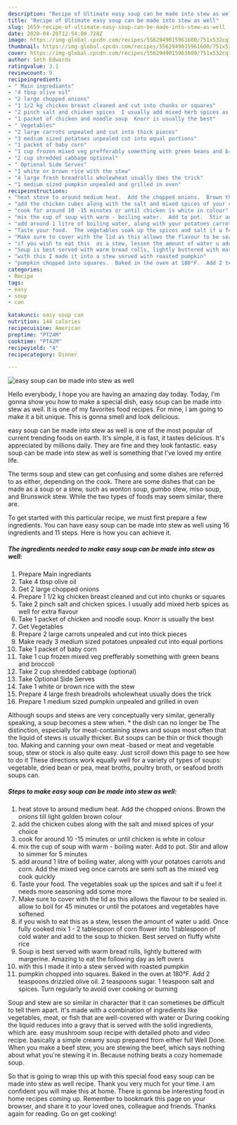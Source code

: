 ```yaml
---
description: "Recipe of Ultimate easy soup can be made into stew as well"
title: "Recipe of Ultimate easy soup can be made into stew as well"
slug: 1659-recipe-of-ultimate-easy-soup-can-be-made-into-stew-as-well
date: 2020-04-26T12:54:00.728Z
image: https://img-global.cpcdn.com/recipes/5562949015961600/751x532cq70/easy-soup-can-be-made-into-stew-as-well-recipe-main-photo.jpg
thumbnail: https://img-global.cpcdn.com/recipes/5562949015961600/751x532cq70/easy-soup-can-be-made-into-stew-as-well-recipe-main-photo.jpg
cover: https://img-global.cpcdn.com/recipes/5562949015961600/751x532cq70/easy-soup-can-be-made-into-stew-as-well-recipe-main-photo.jpg
author: Seth Edwards
ratingvalue: 3.1
reviewcount: 9
recipeingredient:
- " Main ingrediants"
- "4 tbsp olive oil"
- "2 large chopped onions"
- "1 1/2 kg chicken breast cleaned and cut into chunks or squares"
- "2 pinch salt and chicken spices  I usually add mixed herb spices as well for extra flavour"
- "1 packet of chicken and noodle soup  Knorr is usually the best"
- " Vegetables"
- "2 large carrots unpealed and cut into thick pieces"
- "3 medium sized potatoes unpealed cut into equal portions"
- "1 packet of baby corn"
- "1 cup frozen mixed veg prefferably something with green beans and broccoli"
- "2 cup shredded cabbage optional"
- " Optional Side Serves"
- "1 white or brown rice with the stew"
- "4 large fresh breadrolls wholewheat usually does the trick"
- "1 medium sized pumpkin unpealed and grilled in oven"
recipeinstructions:
- "heat stove to around medium heat.  Add the chopped onions.  Brown the onions till light golden brown colour"
- "add the chicken cubes along with the salt and mixed spices of your choice"
- "cook for around 10 -15 minutes or until chicken is white in colour"
- "mix the cup of soup with warm - boiling water.  Add to pot.  Stir and allow to simmer for 5 minutes"
- "add around 1 litre of boiling water, along with your potatoes carrots and corn.  Add the mixed veg once carrots are semi soft as the mixed veg cook quickly"
- "Taste your food.  The vegetables soak up the spices and salt if u feel it needs more seasoning add some more"
- "Make sure to cover with the lid as this allows the flavour to be sealed in.  allow to boil for 45 minutes or until the potatoes and vegetables have softened"
- "if you wish to eat this  as a stew, lessen the amount of water u add.   Once fully cooked mix 1 - 2 tablespoon of corn flower into 1 tablespoon of cold water and add to the soup to thicken.  Best served on fluffy white rice"
- "Soup is best served with warm bread rolls, lightly buttered with margerine.  Amazing to eat the following day as left overs"
- "with this I made it into a stew served with roasted pumpkin"
- "pumpkin chopped into squares.  Baked in the oven at 180°F.  Add 2 teaspoons drizzled olive oil. 2 teaspoons sugar.  1 teaspoon salt and spices.  Turn regularly to avoid over cooking or burning"
categories:
- Recipe
tags:
- easy
- soup
- can

katakunci: easy soup can 
nutrition: 144 calories
recipecuisine: American
preptime: "PT24M"
cooktime: "PT42M"
recipeyield: "4"
recipecategory: Dinner

---
```



![easy soup can be made into stew as well](https://img-global.cpcdn.com/recipes/5562949015961600/751x532cq70/easy-soup-can-be-made-into-stew-as-well-recipe-main-photo.jpg)

Hello everybody, I hope you are having an amazing day today. Today, I'm gonna show you how to make a special dish, easy soup can be made into stew as well. It is one of my favorites food recipes. For mine, I am going to make it a bit unique. This is gonna smell and look delicious.

easy soup can be made into stew as well is one of the most popular of current trending foods on earth. It's simple, it is fast, it tastes delicious. It's appreciated by millions daily. They are fine and they look fantastic. easy soup can be made into stew as well is something that I've loved my entire life.

The terms soup and stew can get confusing and some dishes are referred to as either, depending on the cook. There are some dishes that can be made as a soup or a stew, such as wonton soup, gumbo stew, miso soup, and Brunswick stew. While the two types of foods may seem similar, there are.


To get started with this particular recipe, we must first prepare a few ingredients. You can have easy soup can be made into stew as well using 16 ingredients and 11 steps. Here is how you can achieve it.

<!--inarticleads1-->

##### The ingredients needed to make easy soup can be made into stew as well:

1. Prepare  Main ingrediants
1. Take 4 tbsp olive oil
1. Get 2 large chopped onions
1. Prepare 1 1/2 kg chicken breast cleaned and cut into chunks or squares
1. Take 2 pinch salt and chicken spices.  I usually add mixed herb spices as well for extra flavour
1. Take 1 packet of chicken and noodle soup.  Knorr is usually the best
1. Get  Vegetables
1. Prepare 2 large carrots unpealed and cut into thick pieces
1. Make ready 3 medium sized potatoes unpealed cut into equal portions
1. Take 1 packet of baby corn
1. Take 1 cup frozen mixed veg prefferably something with green beans and broccoli
1. Take 2 cup shredded cabbage (optional)
1. Take  Optional Side Serves
1. Take 1 white or brown rice with the stew
1. Prepare 4 large fresh breadrolls wholewheat usually does the trick
1. Prepare 1 medium sized pumpkin unpealed and grilled in oven


Although soups and stews are very conceptually very similar, generally speaking, a soup becomes a stew when. * the dish can no longer be The distinction, especially for meat-containing stews and soups most often that the liquid of stews is usually thicker. But soups can be thin or thick though too. Making and canning your own meat -based or meat and vegetable soup, stew or stock is also quite easy. Just scroll down this page to see how to do it These directions work equally well for a variety of types of soups: vegetable, dried bean or pea, meat broths, poultry broth, or seafood broth soups can. 

<!--inarticleads2-->

##### Steps to make easy soup can be made into stew as well:

1. heat stove to around medium heat.  Add the chopped onions.  Brown the onions till light golden brown colour
1. add the chicken cubes along with the salt and mixed spices of your choice
1. cook for around 10 -15 minutes or until chicken is white in colour
1. mix the cup of soup with warm - boiling water.  Add to pot.  Stir and allow to simmer for 5 minutes
1. add around 1 litre of boiling water, along with your potatoes carrots and corn.  Add the mixed veg once carrots are semi soft as the mixed veg cook quickly
1. Taste your food.  The vegetables soak up the spices and salt if u feel it needs more seasoning add some more
1. Make sure to cover with the lid as this allows the flavour to be sealed in.  allow to boil for 45 minutes or until the potatoes and vegetables have softened
1. if you wish to eat this  as a stew, lessen the amount of water u add.   Once fully cooked mix 1 - 2 tablespoon of corn flower into 1 tablespoon of cold water and add to the soup to thicken.  Best served on fluffy white rice
1. Soup is best served with warm bread rolls, lightly buttered with margerine.  Amazing to eat the following day as left overs
1. with this I made it into a stew served with roasted pumpkin
1. pumpkin chopped into squares.  Baked in the oven at 180°F.  Add 2 teaspoons drizzled olive oil. 2 teaspoons sugar.  1 teaspoon salt and spices.  Turn regularly to avoid over cooking or burning


Soup and stew are so similar in character that it can sometimes be difficult to tell them apart. It&#39;s made with a combination of ingredients like vegetables, meat, or fish that are well-covered with water or During cooking the liquid reduces into a gravy that is served with the solid ingredients, which are. easy mushroom soup recipe with detailed photo and video recipe. basically a simple creamy soup prepared from either full Well Done. When you make a beef stew, you are stewing the beef, which says nothing about what you&#39;re stewing it in. Because nothing beats a cozy homemade soup. 

So that is going to wrap this up with this special food easy soup can be made into stew as well recipe. Thank you very much for your time. I am confident you will make this at home. There is gonna be interesting food in home recipes coming up. Remember to bookmark this page on your browser, and share it to your loved ones, colleague and friends. Thanks again for reading. Go on get cooking!
